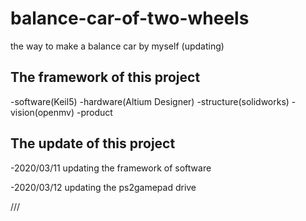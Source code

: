 # balance-car-of-two-wheels
the way to  make a balance car by myself (updating)  

## The framework of this project

-software(Keil5)
-hardware(Altium Designer)
-structure(solidworks)
-vision(openmv)
-product

## The update of this project

-2020/03/11 updating the framework of software

-2020/03/12 updating the ps2gamepad drive





///